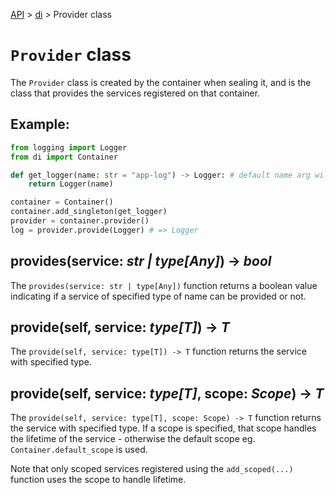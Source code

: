 [API](/docs/api.md) > [di](/docs/api/di/di.md) > Provider class

# `Provider` class

The `Provider` class is created by the container when sealing it, and is the class that provides the services registered on that container.

## Example:
```python
from logging import Logger
from di import Container

def get_logger(name: str = "app-log") -> Logger: # default name arg will be used later on
    return Logger(name)

container = Container()
container.add_singleton(get_logger)
provider = container.provider()
log = provider.provide(Logger) # => Logger
```

## provides(service: _str | type[Any]_) -> _bool_

The `provides(service: str | type[Any])` function returns a boolean value indicating if a service of specified type of name can be provided or not.

## provide(self, service: _type[T]_) -> _T_

The `provide(self, service: type[T]) -> T` function returns the service with specified type.

## provide(self, service: _type[T]_, scope: _Scope_) -> _T_

The `provide(self, service: type[T], scope: Scope) -> T` function returns the service with specified type. If a scope is specified, that scope handles the lifetime of the service - otherwise the default scope eg. `Container.default_scope` is used.

Note that only scoped services registered using the `add_scoped(...)` function uses the scope to handle lifetime.